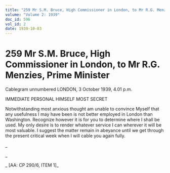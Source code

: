 ```yaml
---
title: "259 Mr S.M. Bruce, High Commissioner in London, to Mr R.G. Menzies, Prime Minister"
volume: "Volume 2: 1939"
doc_id: 596
vol_id: 2
date: 1939-10-03
---
```


# 259 Mr S.M. Bruce, High Commissioner in London, to Mr R.G. Menzies, Prime Minister

Cablegram unnumbered LONDON, 3 October 1939, 4.01 p.m.

IMMEDIATE PERSONAL HIMSELF MOST SECRET

Notwithstanding most anxious thought am unable to convince Myself that any usefulness I may have been is not better employed in London than Washington. Recognize however it is for you to determine where I shall be used. My only desire is to render whatever service I can wherever it will be most valuable. I suggest the matter remain in abeyance until we get through the present critical week when I will cable you again fully.

_

_

_ [AA: CP 290/6, ITEM 1]_
